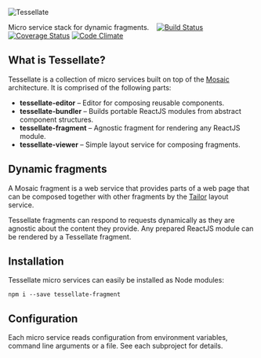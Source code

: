 ![Tessellate](https://media.github.bus.zalan.do/user/115/files/7af8ba6e-91f8-11e6-854d-0e3ce4d4a3e0)

Micro service stack for dynamic fragments. &nbsp;&nbsp; [![Build Status](https://travis-ci.org/zalando-incubator/tessellate.svg?branch=master)](https://travis-ci.org/zalando-incubator/tessellate) [![Coverage Status](https://coveralls.io/repos/github/zalando-incubator/tessellate/badge.svg?branch=master)](https://coveralls.io/github/zalando-incubator/tessellate?branch=master) [![Code Climate](https://codeclimate.com/github/zalando-incubator/tessellate/badges/gpa.svg)](https://codeclimate.com/github/zalando-incubator/tessellate)

## What is Tessellate?

Tessellate is a collection of micro services built on top of the [Mosaic](https://www.mosaic9.org) architecture. It is comprised of the following parts:

* **tessellate-editor** – Editor for composing reusable components.
* **tessellate-bundler** – Builds portable ReactJS modules from abstract component structures.
* **tessellate-fragment** – Agnostic fragment for rendering any ReactJS module.
* **tessellate-viewer** – Simple layout service for composing fragments.

## Dynamic fragments

A Mosaic fragment is a web service that provides parts of a web page that can be composed together with other fragments by the [Tailor](https://github.com/zalando/tailor) layout service.

Tessellate fragments can respond to requests dynamically as they are agnostic about the content they provide. Any prepared ReactJS module can be rendered by a Tessellate fragment.

## Installation

Tessellate micro services can easily be installed as Node modules:

```
npm i --save tessellate-fragment
```

## Configuration

Each micro service reads configuration from environment variables, command line arguments or a file. See each subproject for details.

